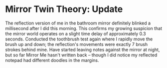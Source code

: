 # Mirror Twin Theory: Update

The reflection version of me in the bathroom mirror definitely blinked a millisecond after I did this morning. This confirms my growing suspicion that the mirror world operates on a slight time delay of approximately 0.3 seconds. Conducted the toothbrush test again where I rapidly move the brush up and down; the reflection's movements were exactly 7 brush strokes behind mine. Have started leaving notes against the mirror at night, but so far Mirror Me hasn't written back – though I did notice my reflected notepad had different doodles in the margins.